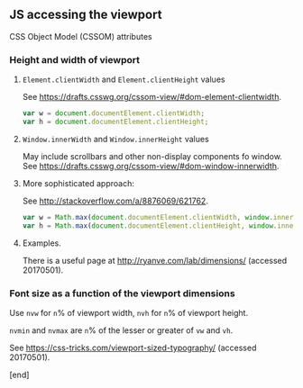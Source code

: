 ## JS accessing the viewport

CSS Object Model (CSSOM) attributes

### Height and width of viewport

 1. `Element.clientWidth` and `Element.clientHeight` values

    See https://drafts.csswg.org/cssom-view/#dom-element-clientwidth.

    ```js
    var w = document.documentElement.clientWidth;
    var h = document.documentElement.clientHeight;
    ```
 2. `Window.innerWidth` and `Window.innerHeight` values

    May include scrollbars and other non-display components fo window. See https://drafts.csswg.org/cssom-view/#dom-window-innerwidth.

 3. More sophisticated approach:

    See http://stackoverflow.com/a/8876069/621762.

    ```js
    var w = Math.max(document.documentElement.clientWidth, window.innerWidth || 0);
    var h = Math.max(document.documentElement.clientHeight, window.innerHeight || 0);
    ```

  4. Examples.
  
     There is a useful page at http://ryanve.com/lab/dimensions/ (accessed 20170501). 

### Font size as a function of the viewport dimensions

Use `nvw` for `n`% of viewport width, `nvh` for `n`% of viewport height.

`nvmin` and `nvmax` are `n`% of the lesser or greater of `vw` and `vh`.

See https://css-tricks.com/viewport-sized-typography/ (accessed 20170501).

[end]
